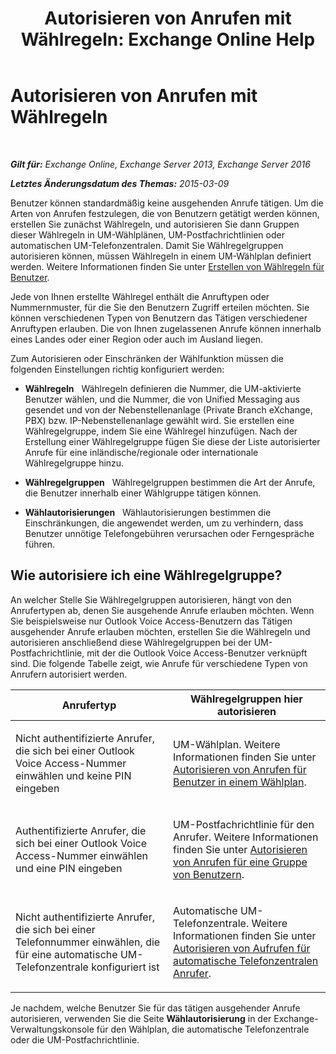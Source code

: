 ﻿---
title: 'Autorisieren von Anrufen mit Wählregeln: Exchange Online Help'
TOCTitle: Autorisieren von Anrufen mit Wählregeln
ms:assetid: 4c18bc07-f55c-42b7-81c1-729878aa93aa
ms:mtpsurl: https://technet.microsoft.com/de-de/library/JJ898499(v=EXCHG.150)
ms:contentKeyID: 51409292
ms.date: 05/23/2018
mtps_version: v=EXCHG.150
ms.translationtype: MT
---

# Autorisieren von Anrufen mit Wählregeln

 

_**Gilt für:** Exchange Online, Exchange Server 2013, Exchange Server 2016_

_**Letztes Änderungsdatum des Themas:** 2015-03-09_

Benutzer können standardmäßig keine ausgehenden Anrufe tätigen. Um die Arten von Anrufen festzulegen, die von Benutzern getätigt werden können, erstellen Sie zunächst Wählregeln, und autorisieren Sie dann Gruppen dieser Wählregeln in UM-Wählplänen, UM-Postfachrichtlinien oder automatischen UM-Telefonzentralen. Damit Sie Wählregelgruppen autorisieren können, müssen Wählregeln in einem UM-Wählplan definiert werden. Weitere Informationen finden Sie unter [Erstellen von Wählregeln für Benutzer](https://review.docs.microsoft.com/de-de/exchange/voice-mail-unified-messaging/set-up-client-voice-mail-features/create-dialing-rules).

Jede von Ihnen erstellte Wählregel enthält die Anruftypen oder Nummernmuster, für die Sie den Benutzern Zugriff erteilen möchten. Sie können verschiedenen Typen von Benutzern das Tätigen verschiedener Anruftypen erlauben. Die von Ihnen zugelassenen Anrufe können innerhalb eines Landes oder einer Region oder auch im Ausland liegen.

Zum Autorisieren oder Einschränken der Wählfunktion müssen die folgenden Einstellungen richtig konfiguriert werden:

  - **Wählregeln**   Wählregeln definieren die Nummer, die UM-aktivierte Benutzer wählen, und die Nummer, die von Unified Messaging aus gesendet und von der Nebenstellenanlage (Private Branch eXchange, PBX) bzw. IP-Nebenstellenanlage gewählt wird. Sie erstellen eine Wählregelgruppe, indem Sie eine Wählregel hinzufügen. Nach der Erstellung einer Wählregelgruppe fügen Sie diese der Liste autorisierter Anrufe für eine inländische/regionale oder internationale Wählregelgruppe hinzu.

  - **Wählregelgruppen**   Wählregelgruppen bestimmen die Art der Anrufe, die Benutzer innerhalb einer Wählgruppe tätigen können.

  - **Wählautorisierungen**   Wählautorisierungen bestimmen die Einschränkungen, die angewendet werden, um zu verhindern, dass Benutzer unnötige Telefongebühren verursachen oder Ferngespräche führen.

## Wie autorisiere ich eine Wählregelgruppe?

An welcher Stelle Sie Wählregelgruppen autorisieren, hängt von den Anrufertypen ab, denen Sie ausgehende Anrufe erlauben möchten. Wenn Sie beispielsweise nur Outlook Voice Access-Benutzern das Tätigen ausgehender Anrufe erlauben möchten, erstellen Sie die Wählregeln und autorisieren anschließend diese Wählregelgruppen bei der UM-Postfachrichtlinie, mit der die Outlook Voice Access-Benutzer verknüpft sind. Die folgende Tabelle zeigt, wie Anrufe für verschiedene Typen von Anrufern autorisiert werden.


<table>
<colgroup>
<col style="width: 50%" />
<col style="width: 50%" />
</colgroup>
<thead>
<tr class="header">
<th>Anrufertyp</th>
<th>Wählregelgruppen hier autorisieren</th>
</tr>
</thead>
<tbody>
<tr class="odd">
<td><p>Nicht authentifizierte Anrufer, die sich bei einer Outlook Voice Access-Nummer einwählen und keine PIN eingeben</p></td>
<td><p>UM-Wählplan. Weitere Informationen finden Sie unter <a href="https://docs.microsoft.com/de-de/exchange/voice-mail-unified-messaging/set-up-client-voice-mail-features/authorize-calls-for-users-in-a-dial-plan">Autorisieren von Anrufen für Benutzer in einem Wählplan</a>.</p></td>
</tr>
<tr class="even">
<td><p>Authentifizierte Anrufer, die sich bei einer Outlook Voice Access-Nummer einwählen und eine PIN eingeben</p></td>
<td><p>UM-Postfachrichtlinie für den Anrufer. Weitere Informationen finden Sie unter <a href="https://docs.microsoft.com/de-de/exchange/voice-mail-unified-messaging/set-up-client-voice-mail-features/authorize-calls-for-a-group-of-users">Autorisieren von Anrufen für eine Gruppe von Benutzern</a>.</p></td>
</tr>
<tr class="odd">
<td><p>Nicht authentifizierte Anrufer, die sich bei einer Telefonnummer einwählen, die für eine automatische UM-Telefonzentrale konfiguriert ist</p></td>
<td><p>Automatische UM-Telefonzentrale. Weitere Informationen finden Sie unter <a href="https://docs.microsoft.com/de-de/exchange/voice-mail-unified-messaging/set-up-client-voice-mail-features/authorize-calls-for-auto-attendant-callers">Autorisieren von Aufrufen für automatische Telefonzentralen Anrufer</a>.</p></td>
</tr>
</tbody>
</table>


Je nachdem, welche Benutzer Sie für das tätigen ausgehender Anrufe autorisieren, verwenden Sie die Seite **Wählautorisierung** in der Exchange-Verwaltungskonsole für den Wählplan, die automatische Telefonzentrale oder die UM-Postfachrichtlinie.

